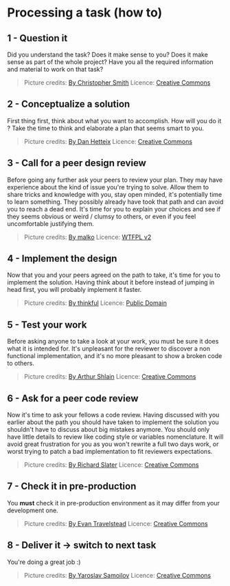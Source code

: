 # Processing a task (how to)
## 1 - **Question** it
Did you understand the task? Does it make sense to you? Does it make sense as part of the whole project? Have you all the required information and material to work on that task?
>Picture credits: [By Christopher Smith](https://thenounproject.com/term/question/346312/)
Licence: [Creative Commons](https://creativecommons.org/licenses/by/3.0/us/)

## 2 - **Concept**ualize a solution
First thing first, think about what you want to accomplish. How will you do it ? Take the time to think and elaborate a plan that seems smart to you.
>Picture credits: [By Dan Hetteix](https://thenounproject.com/DHETTEIX/uploads/?i=28684)
Licence: [Creative Commons](https://creativecommons.org/licenses/by/3.0/us/)

## 3 - Call for a peer **design review**
Before going any further ask your peers to review your plan.
They may have experience about the kind of issue you're trying to solve. Allow them to share tricks and knowledge with you, stay open minded, it's potentially time to learn something. They possibly already have took that path and can avoid you to reach a dead end. It's time for you to explain your choices and see if they seems obvious or weird / clumsy to others, or even if you feel uncomfortable justifying them.
>Picture credits: [By malko](https://github.com/malko)
Licence: [WTFPL v2](https://fr.wikipedia.org/wiki/WTFPL)

## 4 - **Implement** the design
Now that you and your peers agreed on the path to take, it's time for you to implement the solution. Having think about it before instead of jumping in head first, you will probably implement it faster.
> Picture credits: [By thinkful](https://thenounproject.com/term/computer-programer/94092/)
Licence: [Public Domain](https://creativecommons.org/publicdomain/zero/1.0/)

## 5 - **Test** your work
Before asking anyone to take a look at your work, you must be sure it does what it is intended for. It's unpleasant for the reviewer to discover a non functional implementation, and it's no more pleasant to show a broken code to others.
> Picture credits: [By Arthur Shlain](https://thenounproject.com/ArtZ91/collection/interface/?i=75038)
Licence: [Creative Commons](https://creativecommons.org/licenses/by/3.0/us/)

## 6 - Ask for a peer **code review**
Now it's time to ask your fellows a code review. Having discussed with you earlier about the path you should have taken to implement the solution you shouldn't have to discuss about big mistakes anymore. You should only have little details to review like coding style or variables nomenclature. It will avoid great frustration for you as you won't rewrite a full two days work, or worst trying to patch a bad implementation to fit reviewers expectations.
>Picture credits: [By Richard Slater](https://thenounproject.com/search/?q=review&i=104097)
Licence: [Creative Commons](https://creativecommons.org/licenses/by/3.0/us/)

## 7 - **Check** it in pre-production
You **must** check it in pre-production environment as it may differ from your development one.
>Picture credits: [By Evan Travelstead](https://thenounproject.com/etrav689/uploads/?i=77011)
Licence: [Creative Commons](https://creativecommons.org/licenses/by/3.0/us/)


## 8 - **Deliver** it → switch to next task
You're doing a great job :)
>Picture credits: [By Yaroslav Samoilov](https://thenounproject.com/Yaosamo/uploads/?i=101923)
Licence: [Creative Commons](https://creativecommons.org/licenses/by/3.0/us/)
